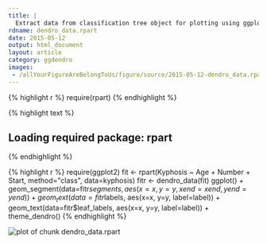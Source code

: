 ```yaml
---
title: |
  Extract data from classification tree object for plotting using ggplot.
rdname: dendro_data.rpart
date: 2015-05-12
output: html_document
layout: article
category: ggdendro
images:
 - /allYourFigureAreBelongToUs/figure/source/2015-05-12-dendro_data.rpart//dendro_data.rpart-1.png
---
```





{% highlight r %}
require(rpart)
{% endhighlight %}



{% highlight text %}
## Loading required package: rpart
{% endhighlight %}



{% highlight r %}
require(ggplot2)
fit <- rpart(Kyphosis ~ Age + Number + Start, method="class", data=kyphosis)
fitr <- dendro_data(fit)
ggplot() +
    geom_segment(data=fitr$segments, aes(x=x, y=y, xend=xend, yend=yend)) +
    geom_text(data=fitr$labels, aes(x=x, y=y, label=label)) +
    geom_text(data=fitr$leaf_labels, aes(x=x, y=y, label=label)) +
    theme_dendro()
{% endhighlight %}

![plot of chunk dendro_data.rpart](/allYourFigureAreBelongToUs/figure/source/2015-05-12-dendro_data.rpart/dendro_data.rpart-1.png) 